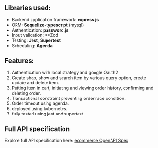## Libraries used:
- Backend application framework: **express.js**
- ORM: **Sequelize-typescript** (mysql)
- Authentication: **password.js**
- Input validation: **Zod
- Testing: **Jest**, **Supertest**
- Scheduling: **Agenda**

## Features: 
1. Authentication with local strategy and google Oauth2
2. Create shop, show and search item by various query option, create update and delete item.
3. Putting item in cart, initiating and viewing order history, confirming and deleting order.
4. Transactional constraint preventing order race condition.
5. Order timeout using agenda.
6. deployed using kubernetes.
7. fully tested using jest and supertest.

## Full API specification
Explore full API specification here:
[ecommerce OpenAPI Spec](https://petstore.swagger.io/?url=https://raw.githubusercontent.com/elberthomay/ecommerce/master/ecommerce_spec.yaml)
